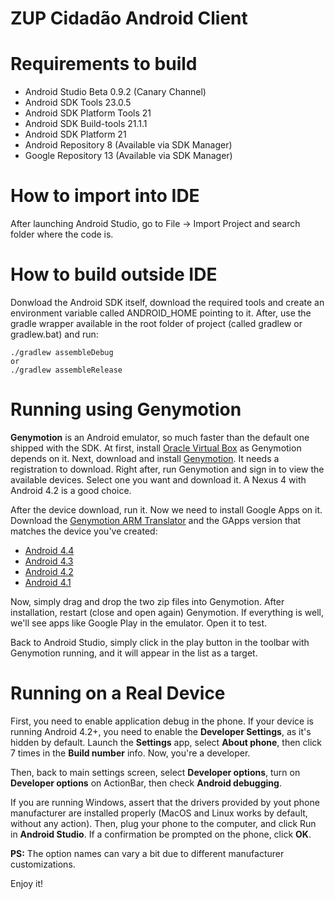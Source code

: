 ZUP Cidadão Android Client
==========================

# Requirements to build
* Android Studio Beta 0.9.2 (Canary Channel)
* Android SDK Tools 23.0.5
* Android SDK Platform Tools 21
* Android SDK Build-tools 21.1.1
* Android SDK Platform 21
* Android Repository 8 (Available via SDK Manager)
* Google Repository 13 (Available via SDK Manager)

# How to import into IDE
After launching Android Studio, go to File -> Import Project and search folder where the code is.

# How to build outside IDE
Donwload the Android SDK itself, download the required tools and create an environment variable called ANDROID_HOME pointing to it.
After, use the gradle wrapper available in the root folder of project (called gradlew or gradlew.bat) and run:
```
./gradlew assembleDebug
or
./gradlew assembleRelease
```

# Running using Genymotion
**Genymotion** is an Android emulator, so much faster than the default one shipped with the SDK. At first, install [Oracle Virtual Box](https://www.virtualbox.org/) as Genymotion depends on it.
Next, download and install [Genymotion](http://www.genymotion.com/). It needs a registration to download.
Right after, run Genymotion and sign in to view the available devices. Select one you want and download it. A Nexus 4 with Android 4.2 is a good choice.

After the device download, run it. Now we need to install Google Apps on it. Download the [Genymotion ARM Translator](http://forum.xda-developers.com/attachment.php?attachmentid=2680937&d=1397258016) and the GApps version that matches the device you've created:

* [Android 4.4](http://itvends.com/gapps/gapps-kk-20140105-signed.zip)
* [Android 4.3](http://goo.im/gapps/gapps-jb-20130813-signed.zip)
* [Android 4.2](http://goo.im/gapps/gapps-jb-20130812-signed.zip)
* [Android 4.1](http://goo.im/gapps/gapps-jb-20121011-signed.zip)

Now, simply drag and drop the two zip files into Genymotion. After installation, restart (close and open again) Genymotion. If everything is well, we'll see apps like Google Play in the emulator. Open it to test.

Back to Android Studio, simply click in the play button in the toolbar with Genymotion running, and it will appear in the list as a target.

# Running on a Real Device
First, you need to enable application debug in the phone. If your device is running Android 4.2+, you need to enable the __Developer Settings__, as it's hidden by default. Launch the __Settings__ app, select __About phone__, then click 7 times in the __Build number__ info. Now, you're a developer.

Then, back to main settings screen, select __Developer options__, turn on __Developer options__ on ActionBar, then check __Android debugging__.

If you are running Windows, assert that the drivers provided by yout phone manufacturer are installed properly (MacOS and Linux works by default, without any action). Then, plug your phone to the computer, and click Run in __Android Studio__. If a confirmation be prompted on the phone, click __OK__.

__PS:__ The option names can vary a bit due to different manufacturer customizations.

Enjoy it!